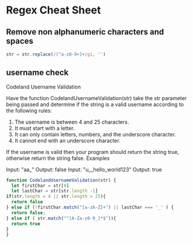 # Regex Cheat Sheet

## Remove non alphanumeric characters and spaces
```javascript
str = str.replace(/[^a-z0-9+]+/gi, '')
```
## username check
Codeland Username Validation

Have the function CodelandUsernameValidation(str) take the str parameter being passed and determine if the string is a valid username according to the following rules:

1. The username is between 4 and 25 characters.
2. It must start with a letter.
3. It can only contain letters, numbers, and the underscore character.
4. It cannot end with an underscore character.

If the username is valid then your program should return the string true, otherwise return the string false.
Examples

Input: "aa_"
Output: false
Input: "u__hello_world123"
Output: true

```javascript
function CodelandUsernameValidation(str) {
  let firstChar = str[0]
  let lastChar = str[str.length -1]
if(str.length < 4 || str.length > 25){
  return false
} else if (!firstChar.match("[a-zA-Z]+") || lastChar === '_' ) {
  return false;
} else if ( str.match("^[A-Za-z0-9_]*$")){
  return true
}
}

```

